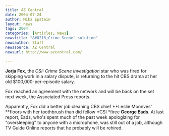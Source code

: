 ```yaml
---
title: AZ Central
date: 2004-07-24
author: Mika Epstein
layout: news
tags: 2004
categories: [Articles, News]
newstitle: "&#8216;Crime Scene' solution"
newsauthor: Staff  
newssource: AZ Central  
newsurl: http://www.azcentral.com/  

---
```


**Jorja Fox**, the *CSI: Crime Scene Investigation* star who was fired for skipping work in a salary dispute, is returning to the hit CBS drama at her old $100,000-per-episode salary.

Fox reached an agreement with the network and will be back on the set next week, the Associated Press reports.

Apparently, Fox did a better job cleaning CBS chief **Leslie Moonves' **floors with her toothbrush than did fellow *CSI *firee **George Eads**. At last report, Eads, who's spent much of the past week apologizing for "oversleeping" to anyone with a microphone, was still out of a job, although TV Guide Online reports that he probably will be rehired.

